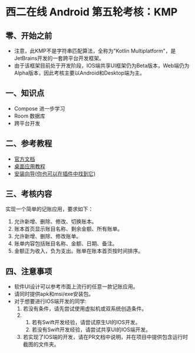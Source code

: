 # 西二在线 Android 第五轮考核：KMP

## 零、开始之前

* 注意，此KMP不是字符串匹配算法，全称为"Kotlin Multiplatform"，是JetBrains开发的一套跨平台开发框架。
* 由于该框架目前处于开发阶段，IOS端共享UI框架仍为Beta版本，Web端仍为Alpha版本，因此考核主要以Android和Desktop端为主。

## 一、知识点

* Compose 进一步学习
* Room 数据库
* 跨平台开发

## 二、参考教程

* [官方文档](https://www.jetbrains.com/kotlin-multiplatform/)
* [桌面应用教程](https://github.com/JetBrains/compose-multiplatform/tree/master/tutorials)
* [安装向导(你也可以在插件中找到它)](https://kmp.jetbrains.com/)


## 三、考核内容

实现一个简单的记账应用，要求如下： 
1. 允许新增、删除、修改、切换账本。
2. 账本首页显示账目名称、剩余金额、所有账单。
3. 允许新增、删除、修改账单。
4. 账单内容包括账目名称、金额、日期、备注。
5. 金额正为收入，负为支出。账单在账本首页按时间排序。

## 四、注意事项

* 软件UI设计可以参考市面上流行的任意一款记账应用。
* 请同时提供apk和msi/exe安装包。
* 对于想要进行IOS端开发的同学:
    1. 若没有条件，请先尝试使用虚拟机或双系统创造条件。
    2. 1. 若有Swift开发经验，请尝试原生UI的IOS开发。
       2. 若没有Swift开发经验，请尝试共享UI的IOS端开发。
    3. 若实现了IOS端的开发，请在PR文档中说明，并在项目中提供包含运行时截图的文件夹。
